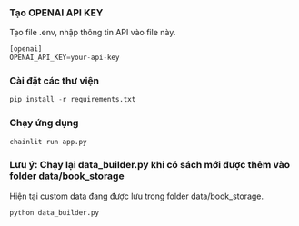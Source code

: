 ### Tạo OPENAI API KEY
Tạo file .env, nhập thông tin API vào file này.
```python
[openai]
OPENAI_API_KEY=your-api-key
```
### Cài đặt các thư viện
```python
pip install -r requirements.txt
```
### Chạy ứng dụng
```python
chainlit run app.py
```
### Lưu ý: Chạy lại data_builder.py khi có sách mới được thêm vào folder data/book_storage
Hiện tại custom data đang được lưu trong folder data/book_storage.
```python
python data_builder.py
```

